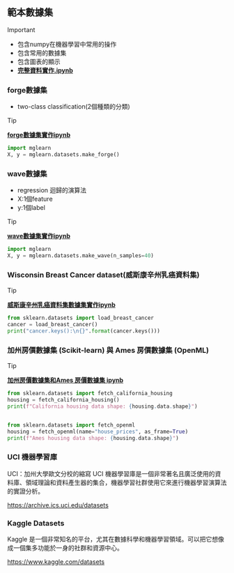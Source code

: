 ## 範本數據集
> [!IMPORTANT]
> - 包含numpy在機器學習中常用的操作
> - 包含常用的數據集
> - 包含圖表的顯示  
> - [**完整資料實作.ipynb**](./README.ipynb)

### forge數據集

- two-class classification(2個種類的分類)

> [!TIP]
> [**forge數據集實作ipynb**](./forge數據集.ipynb)

```python
import mglearn
X, y = mglearn.datasets.make_forge()

```

### wave數據集
- regression 迴歸的演算法
- X:1個feature
- y:1個label

> [!TIP]
> [**wave數據集實作ipynb**](./wave數據集.ipynb)

```python
import mglearn
X, y = mglearn.datasets.make_wave(n_samples=40)
```

### Wisconsin Breast Cancer dataset(威斯康辛州乳癌資料集)

> [!TIP]
> [**威斯康辛州乳癌資料集數據集實作ipynb**](./威斯康辛州乳癌數據集_load_breast_cancer.ipynb)

```python
from sklearn.datasets import load_breast_cancer
cancer = load_breast_cancer()
print("cancer.keys():\n{}".format(cancer.keys()))
```

### 加州房價數據集 (Scikit-learn) 與 Ames 房價數據集 (OpenML)

> [!TIP]
> [**加州房價數據集和Ames 房價數據集 ipynb**](./加州房價數據集_fetch_california_housing.ipynb)


```python
from sklearn.datasets import fetch_california_housing
housing = fetch_california_housing()
print(f"California housing data shape: {housing.data.shape}")


from sklearn.datasets import fetch_openml
housing = fetch_openml(name="house_prices", as_frame=True)
print(f"Ames housing data shape: {housing.data.shape}")
```


### UCI 機器學習庫
UCI：加州大學歐文分校的縮寫
UCI 機器學習庫是一個非常著名且廣泛使用的資料庫、領域理論和資料產生器的集合，機器學習社群使用它來進行機器學習演算法的實證分析。

https://archive.ics.uci.edu/datasets


### Kaggle Datasets
Kaggle 是一個非常知名的平台，尤其在數據科學和機器學習領域。可以把它想像成一個集多功能於一身的社群和資源中心。

https://www.kaggle.com/datasets


